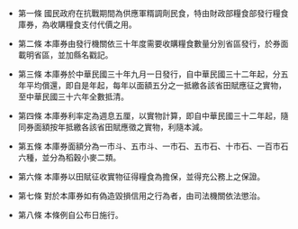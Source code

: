 * 第一條 國民政府在抗戰期間為供應軍糈調劑民食，特由財政部糧食部發行糧食庫券，為收購糧食支付代價之用。

* 第二條 本庫券由發行機關依三十年度需要收購糧食數量分別省區發行，於券面載明省區，並加縣名戳記。

* 第三條 本庫券於中華民國三十年九月一日發行，自中華民國三十二年起，分五年平均償還，即自是年起，每年以面額五分之一抵繳各該省田賦應征之實物，至中華民國三十六年全數抵清。

* 第四條 本庫券利率定為週息五厘，以實物計算，即自中華民國三十二年起，隨同券面額按年抵繳各該省田賦應徵之實物，利隨本減。

* 第五條 本庫券面額分為一市斗、五市斗、一市石、五市石、十市石、一百市石六種，並分為稻穀小麥二類。

* 第六條 本庫券以田賦征收實物征得糧食為擔保，並得充公務上之保證。

* 第七條 對於本庫券如有偽造毀損信用之行為者，由司法機關依法懲治。

* 第八條 本條例自公布日施行。

